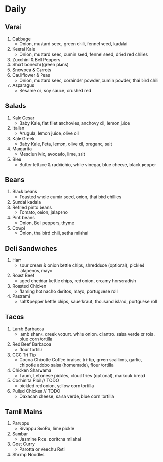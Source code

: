 # Daily
## Varai
1. Cabbage
    * Onion, mustard seed, green chili, fennel seed, kadalai
1. Keerai Kale
    * Onion, mustard seed, cumin seed, fennel seed, dried red chilies
1. Zucchini & Bell Peppers
1. Short bonechi (green plans)
1. Snowpea & Carrots
1. Cauliflower & Peas
    * Onion, mustard seed, corainder powder, cumin powder, thai bird chili
1. Asparagus
    * Sesame oil, soy sauce, crushed red

## Salads
1. Kale Cesar
    * Baby Kale, flat filet anchovies, anchovy oil, lemon juice
1. Italian
    * Arugula, lemon juice, olive oil
1. Kale Greek
    * Baby Kale, Feta, lemon, olive oil, oregano, salt
1. Margarita 
    * Mesclun Mix, avocado, lime, salt
1. Bleu
    * Butter lettuce & raddichio, white vinegar, blue cheese, black pepper


## Beans
1. Black beans
    * Toasted whole cumin seed, onion, thai bird chillies
1. Sundal kadalai
1. Refried pinto beans
    * Tomato, onion, jalapeno
1. Pink beans
    * Onion, Bell peppers, thyme
1. Cowpi
    * Onion, thai bird chili, setha milahai

## Deli Sandwiches
1. Ham
    * sour cream & onion kettle chips, shredduce (optional), pickled jalapenos, mayo
1. Roast Beef
    * aged cheddar kettle chips, red onion, creamy horseradish
1. Roasted Chicken
    * flaming hot nacho doritos, mayo, portuguese roll
1. Pastrami
    * salt&pepper kettle chips, sauerkraut, thousand island, portguese roll

## Tacos
1. Lamb Barbacoa 
    * lamb shank, greek yogurt, white onion, cilantro, salsa verde or roja, blue corn tortilla
1. Red Beef Barbacoa
    * flour tortilla
1. CCC Tri Tip
    * Cocoa Chipotle Coffee braised tri-tip, green scallions, garlic, chipotle adobo salsa (homemade), flour tortilla
1. Chicken Sharwama
    * Taum, Lebanese pickles, cloud fries (optional), markouk bread
1. Cochinita Pibil // TODO
    * pickled red onion, yellow corn tortilla
1. Pulled Chicken // TODO
    * Oaxacan cheese, salsa verde, blue corn tortilla

## Tamil Mains
1. Paruppu
    * Sivappu SooRu, lime pickle
1. Sambar
    * Jasmine Rice, poritcha milahai
1. Goat Curry
    * Parotta or Veechu Roti
1. Shrimp Noodles